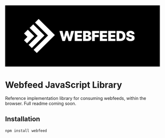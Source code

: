 <p align="center">
	<img src="readme-poster.png" alt="RawJS Poster Image">
</p>

# Webfeed JavaScript Library

Reference implementation library for consuming webfeeds, within the browser.
Full readme coming soon.

## Installation

```
npm install webfeed
```
